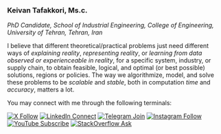 ### Keivan Tafakkori, Ms.c.
_PhD Candidate, School of Industrial Engineering, College of Engineering, University of Tehran, Tehran, Iran_

I believe that different theoretical/practical problems just need different ways of _explaining reality_, _representing reality_, or _learning from data observed or experienceable in reality_, for a specific system, industry, or supply chain, to obtain feasible, logical, and optimal (or best possible) solutions, regions or policies. The way we algorithmize, model, and solve these problems to be _scalable_ and _stable_, both in computation _time_ and _accuracy_, matters a lot.

You may connect with me through the following terminals:

[![X Follow](https://img.shields.io/twitter/follow/KTafakkori?style=flat-square&logo=X)](https://twitter.com/KTafakkori)
[![LinkedIn Connect](https://img.shields.io/badge/LinkedIn-Connect-blue?style=flat-square&logo=linkedin)](https://www.linkedin.com/in/keivan-tafakkori/) 
[![Telegram Join](https://img.shields.io/badge/Telegram-Join-blue?style=flat-square&logo=telegram)](https://t.me/feloop_channel) 
[![Instagram Follow](https://img.shields.io/badge/Instagram-Follow-red?style=flat-square&logo=instagram)](https://www.instagram.com/feloop_page/)
[![YouTube Subscribe](https://img.shields.io/badge/YouTube-Subscribe-red?style=flat-square&logo=youtube)](https://www.youtube.com/channel/UCgln8g9GjMi_Sh6P0k2DkOQ) 
[![StackOverflow Ask](https://img.shields.io/badge/StackOverflow-Ask-orange?style=flat-square&logo=stackoverflow)](https://stackoverflow.com/users/19078738)